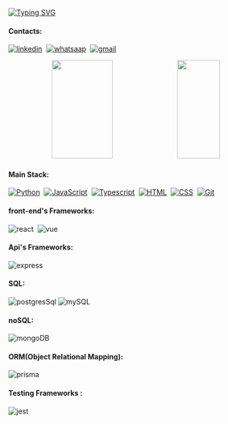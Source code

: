 [![Typing SVG](https://readme-typing-svg.herokuapp.com/?color=073ebd&size=35&center=true&vCenter=true&width=1000&lines=Hello,+my+name+is+Eduardo+André!;I'm+a+full+stack+developer;I'm+from+Brazil;Be+Welcome!+:%29)](https://git.io/typing-svg)
#### Contacts:
[![linkedin](https://img.shields.io/badge/linkedin-%230A66C2?style=for-the-badge&logo=linkedin&logoColor=white)](https://www.linkedin.com/public-profile/settings?trk=d_flagship3_profile_self_view_public_profile)&nbsp;
[![whatsaap](https://img.shields.io/badge/WhatsApp-25D366?style=for-the-badge&logo=whatsapp&logoColor=white)](https://wa.me/5521970124125)&nbsp;
[![gmail](https://img.shields.io/badge/Gmail-D14836?style=for-the-badge&logo=gmail&logoColor=white)](https://mail.google.com/mail/u/eduardoandre@gmail.com)&nbsp;
<div align="center">  
  <img width="49%" height="195px" src="https://github-readme-stats.vercel.app/api?username=eduardoandre1&show_icons=true&count_private=true&hide_border=true&title_color=073ebd&icon_color=white&text_color=c9d1d9&bg_color=0d1117&rank_icon=github"  /> 
  <img width="41%" height="195px" src="https://github-readme-stats.vercel.app/api/top-langs/?username=eduardoandre1&layout=compact&hide_border=true&title_color=073ebd&text_color=c9d1d9&bg_color=0d1117&" />
</div>

#### Main Stack:

[![Python](https://img.shields.io/badge/Python-14354C?style=for-the-badge&logo=python&logoColor=white)]()&nbsp;
[![JavaScript](https://img.shields.io/badge/JavaScript-F7DF1E?style=for-the-badge&logo=javascript&logoColor=black)]()&nbsp;
[![Typescript](https://img.shields.io/badge/TypeScript-007ACC?style=for-the-badge&logo=typescript&logoColor=white)]()&nbsp;
[![HTML](https://img.shields.io/badge/HTML5-E34F26?style=for-the-badge&logo=html5&logoColor=white)]()&nbsp;
[![CSS](https://img.shields.io/badge/CSS3-1572B6?style=for-the-badge&logo=css3&logoColor=white)]()&nbsp;
[![Git](https://img.shields.io/badge/GIT-E44C30?style=for-the-badge&logo=git&logoColor=white)]()&nbsp;

#### front-end's Frameworks:
![react](https://img.shields.io/badge/React-20232A?style=for-the-badge&logo=react&logoColor=61DAFB)&nbsp;
![vue](https://img.shields.io/badge/Vue.js-35495E?style=for-the-badge&logo=vue.js&logoColor=4FC08D)&nbsp;
#### Api's Frameworks:
![express](https://img.shields.io/badge/Express.js-F7DF1E?style=for-the-badge)&nbsp;
#### SQL:
![postgresSql](https://img.shields.io/badge/PostgreSQL-316192?style=for-the-badge&logo=postgresql&logoColor=white)
![mySQL](https://img.shields.io/badge/MySQL-00000F?style=for-the-badge&logo=mysql&logoColor=white)
#### noSQL:
![mongoDB](https://img.shields.io/badge/MongoDB-4EA94B?style=for-the-badge&logo=mongodb&logoColor=white)
#### ORM(Object Relational Mapping):
![prisma](https://img.shields.io/badge/Prisma-3982CE?style=for-the-badge&logo=Prisma&logoColor=white)&nbsp;
#### Testing Frameworks :
![jest](https://img.shields.io/badge/Jest-323330?style=for-the-badge&logo=Jest&logoColor=white)&nbsp;


